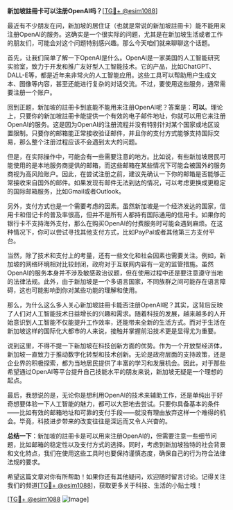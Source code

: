 **新加坡註冊卡可以注册OpenAI吗？**[[TG💪+ @esim1088](https://t.me/s/esim1088)]

最近有不少朋友在问，新加坡的居住证（也就是常说的新加坡註冊卡）能不能用来注册OpenAI的服务。这确实是一个很实际的问题，尤其是在新加坡生活或者工作的朋友们，可能会对这个问题特别感兴趣。那么今天咱们就来聊聊这个话题。

首先，让我们简单了解一下OpenAI是什么。OpenAI是一家美国的人工智能研究实验室，致力于开发和推广友好型人工智能技术。它的产品，比如ChatGPT、DALL-E等，都是近年来非常火的人工智能应用。这些工具可以帮助用户生成文本、图像等内容，甚至还能进行复杂的对话交流。不过，要使用这些服务，通常需要注册一个账户。

回到正题，新加坡的註冊卡到底能不能用来注册OpenAI呢？答案是：**可以**。理论上，只要你的新加坡註冊卡能提供一个有效的电子邮件地址，你就可以用它来注册OpenAI的服务。这是因为OpenAI的注册流程并没有特别针对某个国家或地区设置限制。只要你的邮箱能正常接收验证邮件，并且你的支付方式能够支持国际交易，那么整个注册过程应该不会遇到太大的问题。

但是，在实际操作中，可能会有一些需要注意的地方。比如说，有些新加坡居民可能使用的是本地服务商提供的邮箱，而这些邮箱在某些情况下可能会被国外的服务商视为高风险账户。因此，在尝试注册之前，建议先确认一下你的邮箱是否能够正常接收来自国外的邮件。如果发现有邮件无法到达的情况，可以考虑更换成更稳定的国际邮箱服务，比如Gmail或者Outlook。

另外，支付方式也是一个需要考虑的因素。虽然新加坡是一个经济发达的国家，信用卡和借记卡的普及率很高，但并不是所有人都持有国际通用的信用卡。如果你的银行卡不支持海外支付，那么在购买OpenAI的付费服务时可能会遇到麻烦。在这种情况下，你可以尝试寻找其他支付方式，比如PayPal或者其他第三方支付平台。

当然，除了技术和支付上的考量，还有一些文化和社会因素也需要关注。例如，新加坡的网络环境相对比较封闭，政府对于互联网内容有一定的监管措施。虽然OpenAI的服务本身并不涉及敏感政治议题，但在使用过程中还是要注意遵守当地的法律法规。此外，由于新加坡是一个多语言国家，不同族群之间可能存在语言障碍，这也可能影响到你对某些功能的理解和使用。

那么，为什么这么多人关心新加坡註冊卡能否注册OpenAI呢？其实，这背后反映了人们对人工智能技术日益增长的兴趣和需求。随着科技的发展，越来越多的人开始意识到人工智能不仅能提升工作效率，还能带来全新的生活方式。而对于生活在新加坡这样的国际化大都市的人来说，接触并掌握前沿技术更是显得尤为重要。

说到这里，不得不提一下新加坡在科技创新方面的优势。作为一个开放型经济体，新加坡一直致力于推动数字化转型和技术创新。无论是政府层面的支持政策，还是企业界的积极探索，都为当地居民提供了丰富的学习和发展机会。因此，对于那些希望通过OpenAI等平台提升自己技能水平的朋友来说，新加坡无疑是一个理想的起点。

最后，我想说的是，无论你是想利用OpenAI的技术来辅助工作，还是单纯出于好奇想要体验一下人工智能的魅力，都可以大胆地去尝试。只要你具备基本的条件——比如有效的邮箱地址和可靠的支付手段——就没有理由放弃这样一个难得的机会。毕竟，科技进步带来的改变往往是深远而又令人兴奋的。

**总结一下**：新加坡的註冊卡是可以用来注册OpenAI的，但需要注意一些细节问题，比如邮箱的稳定性以及支付方式的选择。同时，考虑到新加坡独特的社会背景和文化特点，我们在使用这些工具时也要保持谨慎态度，确保自己的行为符合法律法规的要求。

希望这篇文章对你有所帮助！如果你还有其他疑问，欢迎随时留言讨论。记得关注我们的频道[[TG💪+ @esim1088](https://t.me/s/esim1088)]，获取更多关于科技、生活的小贴士哦！

[[TG💪+ @esim1088](https://t.me/s/esim1088) ![Image](https://i.postimg.cc/4NQfJmqS/Snipaste-2025-05-13-00-14-12.png)]